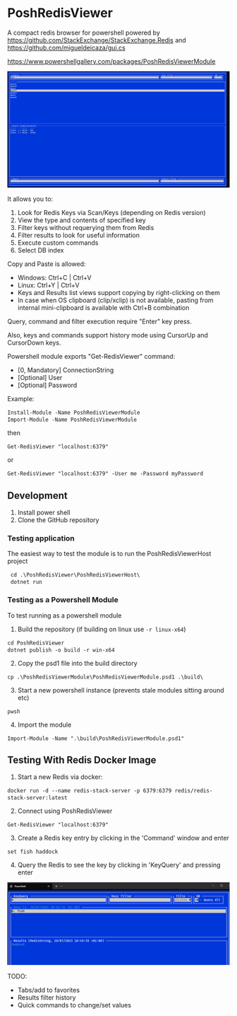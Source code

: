 # PoshRedisViewer
A compact redis browser for powershell powered by https://github.com/StackExchange/StackExchange.Redis and https://github.com/migueldeicaza/gui.cs 

https://www.powershellgallery.com/packages/PoshRedisViewerModule

![img.png](img.png)

It allows you to:
1. Look for Redis Keys via Scan/Keys (depending on Redis version)
2. View the type and contents of specified key
3. Filter keys without requerying them from Redis
4. Filter results to look for useful information
5. Execute custom commands
6. Select DB index

Copy and Paste is allowed:
- Windows: Ctrl+C | Ctrl+V
- Linux: Ctrl+Y | Ctrl+V
- Keys and Results list views support copying by right-clicking on them
- In case when OS clipboard (clip/xclip) is not available, pasting from internal mini-clipboard is available with Ctrl+B combination

Query, command and filter execution require "Enter" key press.

Also, keys and commands support history mode using CursorUp and CursorDown keys.

Powershell module exports "Get-RedisViewer" command:
- [0, Mandatory] ConnectionString
- [Optional] User
- [Optional] Password

Example:
```
Install-Module -Name PoshRedisViewerModule
Import-Module -Name PoshRedisViewerModule
```
then
```
Get-RedisViewer "localhost:6379"
```
or
```
Get-RedisViewer "localhost:6379" -User me -Password myPassword
```

## Development

1. Install power shell
2. Clone the GitHub repository

### Testing application

The easiest way to test the module is to run the PoshRedisViewerHost project

```
 cd .\PoshRedisViewer\PoshRedisViewerHost\
 dotnet run
```

### Testing as a Powershell Module

To test running as a powershell module

1. Build the repository (if building on linux use `-r linux-x64`)
```
cd PoshRedisViewer
dotnet publish -o build -r win-x64
```
2. Copy the psd1 file into the build directory
```
cp .\PoshRedisViewerModule\PoshRedisViewerModule.psd1 .\build\
```
3. Start a new powershell instance (prevents stale modules sitting around etc)
```
pwsh
```
4. Import the module
```
Import-Module -Name ".\build\PoshRedisViewerModule.psd1"
```

## Testing With Redis Docker Image

1. Start a new Redis via docker:

```
docker run -d --name redis-stack-server -p 6379:6379 redis/redis-stack-server:latest
```

2. Connect using PoshRedisViewer

```
Get-RedisViewer "localhost:6379"
```

3. Create a Redis key entry by clicking in the 'Command' window and enter
```
set fish haddock
```

4. Query the Redis to see the key by clicking in 'KeyQuery' and pressing enter

![Screenshot showing query results fetched from Redis.  Key 'fish' has value 'haddock'.](./fish-haddock.png)


TODO:
- Tabs/add to favorites
- Results filter history
- Quick commands to change/set values